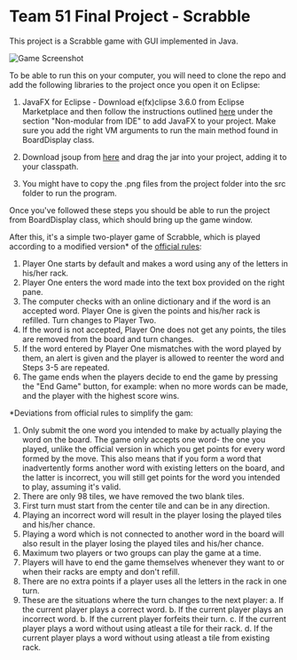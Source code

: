 # Team 51 Final Project - Scrabble

This project is a Scrabble game with GUI implemented in Java.

![Game Screenshot](https://github.com/UPenn-CIT599/final-project-team-51-scrabble/blob/master/game_screenshot.png)

To be able to run this on your computer, you will need to clone the repo and
add the following libraries to the project once you open it on Eclipse:

1. JavaFX for Eclipse - Download e(fx)clipse 3.6.0 from Eclipse Marketplace and then follow the instructions outlined
[here](https://openjfx.io/openjfx-docs/#install-javafx) under the section "Non-modular from IDE" to add JavaFX to your project.
Make sure you add the right VM arguments to run the main method found in BoardDisplay class.

2. Download jsoup from [here](https://jsoup.org/download) and drag the jar into your project, adding it to your classpath.

3. You might have to copy the .png files from the project folder into the src folder to run the program.

Once you've followed these steps you should be able to run the project from BoardDisplay class,
which should bring up the game window.

After this, it's a simple two-player game of Scrabble, which is played according to a modified version*
of the [official rules](https://scrabble.hasbro.com/en-us/rules):

1. Player One starts by default and makes a word using any of the letters in his/her rack.
2. Player One enters the word made into the text box provided on the right pane.
3. The computer checks with an online dictionary and if the word is an accepted word.
Player One is given the points and his/her rack is refilled. Turn changes to Player Two.
4. If the word is not accepted, Player One does not get any points, the tiles are removed from the board and turn changes.
5. If the word entered by Player One mismatches with the word played by them, an alert is given and the player is allowed to reenter the word and Steps 3-5 are repeated.
6. The game ends when the players decide to end the game by pressing the "End Game" button, for example: when no more words can be made, and the player with the highest score wins.

*Deviations from official rules to simplify the gam:
1. Only submit the one word you intended to make by actually playing the word on the board. The game only accepts one word- the one you played, unlike the official version in which you get points for every word formed by the move. This also means that if you form a word that inadvertently forms another word with existing letters on the board, and the latter is incorrect, you will still get points for the word you intended to play, assuming it's valid.
2. There are only 98 tiles, we have removed the two blank tiles.
3. First turn must start from the center tile and can be in any direction.
4. Playing an incorrect word will result in the player losing the played tiles and his/her chance.
5. Playing a word which is not connected to another word in the board will also result in the player losing the played tiles and his/her chance.
6. Maximum two players or two groups can play the game at a time.
7. Players will have to end the game themselves whenever they want to or when their racks are empty and don't refill.
8. There are no extra points if a player uses all the letters in the rack in one turn.
9. These are the situations where the turn changes to the next player:
  a. If the current player plays a correct word.
  b. If the current player plays an incorrect word.
  b. If the current player forfeits their turn.
  c. If the current player plays a word without using atleast a tile for their rack.
  d. If the current player plays a word without using atleast a tile from existing rack.
